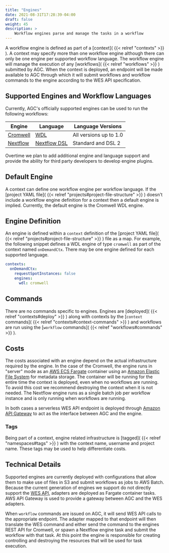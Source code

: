 ```yaml
---
title: "Engines"
date: 2021-08-31T17:28:39-04:00
draft: false
weight: 45
description: >
    Workflow engines parse and manage the tasks in a workflow
---
```


A workflow engine is defined as part of a [context]( {{< relref "contexts" >}} ). A context may specify more than one workflow engine although there can
only be one engine per supported workflow language. The workflow engine will manage the execution of any [workflows]( {{< relref "workflows" >}} ) submitted
by AGC. When the context is deployed, an endpoint will be made available
to AGC through which it will submit workflows and workflow commands to the engine according to the WES API specification.

## Supported Engines and Workflow Languages

Currently, AGC's officially supported engines can be used to run the following workflows:

| Engine | Language | Language Versions |
----------|---------|-------------------|
| [Cromwell](https://cromwell.readthedocs.io/en/stable/) | [WDL](https://openwdl.org) | All versions up to 1.0 |
| [Nextflow](https://www.nextflow.io) | [Nextflow DSL](https://www.nextflow.io/docs/latest/script.html) | Standard and DSL 2 |

Overtime we plan to add additional engine and language support and provide the ability for third party developers to 
develop engine plugins.

## Default Engine

A context can define one workflow engine per workflow language. If the [project YAML file]( {{< relref "projects#project-file-structure" >}} ) doesn't include a workflow engine
definition for a context then a default engine is implied. Currently, the default engine is the Cromwell WDL engine.

## Engine Definition

An engine is defined within a `context` definition of the [project YAML file]( {{< relref "projects#project-file-structure" >}} ) file as a map. For example, the following snippet
defines a WDL engine of type `cromwell` as part of the context named `onDemandCtx`. There may be one engine defined 
for each supported language.

```yaml
contexts:
  onDemandCtx:
    requestSpotInstances: false
    engines:
      wdl: cromwell
```

## Commands

There are no commands specific to engines. Engines are [deployed]( {{< relref "contexts#deploy" >}} ) along with contexts by the [`context` commands]( {{< relref "contexts#context-commands" >}} ) and workflows
are run using the [`workflow` commands]( {{< relref "workflows#commands" >}} ).

## Costs

The costs associated with an engine depend on the actual infrastructure required by the engine. In the case of the Cromwell,
the engine runs in "server" mode as an [AWS ECS Fargate](https://docs.aws.amazon.com/AmazonECS/latest/userguide/index.html) container using an 
[Amazon Elastic File System](https://docs.aws.amazon.com/efs/latest/ug/index.html) for metadata storage. The container
will be running for the entire time the context is deployed, even when no workflows are running. To avoid this cost we
recommend destroying the context when it is not needed. The Nextflow engine runs as a single batch job per workflow instance
and is only running when workflows are running.

In both cases a serverless WES API endpoint is deployed through [Amazon API Gateway](https://docs.aws.amazon.com/apigatewayv2/latest/api-reference/) to act as the interface between AGC and
the engine. 

### Tags

Being part of a context, engine related infrastructure is [tagged]( {{< relref "namespaces#tags" >}} ) with the context name, username and project name. These tags may be used to help
differentiate costs.

## Technical Details

Supported engines are currently deployed with configurations that allow them to make use of files in S3 and submit workflows
as jobs to AWS Batch. Because the current generation of engines we support do not directly support the [WES API](https://ga4gh.github.io/workflow-execution-service-schemas/docs/), adapters
are deployed as Fargate container tasks. AWS API Gateway is used to provide a gateway between AGC and the WES adapters.

When `workflow` commands are issued on AGC, it will send WES API calls to the appropriate endpoint. The adapter mapped 
to that endpoint will then translate the WES command and either send the command to the engines REST API for Cromwell, or
spawn a Nextflow engine task and submit the workflow with that task. At this point the engine is responsible for creating
controlling and destroying the resources that will be used for task execution.